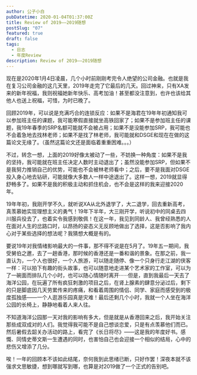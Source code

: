 ```yaml
---
author: 公子小白
pubDatetime: 2020-01-04T01:37:00Z
title: Review of 2019——2019随想
postSlug: "07"
featured: true
draft: false
tags:
  - 日志
  - 年度Review
description: Review of 2019——2019随想
---
```


现在是2020年1月4日凌晨，几个小时前刚刚考完令人绝望的公司金融。也就是我在复习公司金融的这几天里，2019年走完了它最后的几天。回过神来，只有XA发来的新年祝福，我则祝福她新年快乐、高考加油！甚至都没注意到，也许也该给其他人也送上祝福，可惜，为时已晚了。

回顾2019年，可以说是充满巧合的连锁反应：如果不是海君在19年年初通知我可以参加班主任的课题，我可能寒假直接就坐高铁回家了；如果不是参加班主任的课题，我19年春季的SRP名额可能就不会被占用；如果不是没能参加SRP，我可能也不会着急地去找林老师；如果不是找了林老师，我可能就和DSGE和现在在做的这篇论文无缘了。（虽然这篇论文还是面临着重重困难。。。）

不过，转念一想，上面的2019好像太被动了一些，不妨换一种角度：如果不是我的坚持，我可能就在班主任决定人数时主动退出了；虽然没能参加SRP，但如果不是我努力推销自己的优势，可能也不会被林老师看中；之后，要不是我面对DSGE投入身心地去钻研，可能就像大多数人一样中途退出了。这样一想，2019就显得舒畅多了。如果不是我的积极主动和抓住机会，也不会是这样的我来迎接2020年。

19年年初，我刚开学不久，就听说XA从北外退学了，大二退学，回去重新高考，真羡慕她实现理想主义的勇气！19年下半年，大三刚开学，听说初中的同桌去四川服兵役去了，也着实令我感到敬佩！在这一年，我见到同龄人、我曾经熟悉的人在面对人生的岔路口时，以昂扬的姿态义无反顾地做出了选择，这是否影响了我内心对于某些选择的想法呢？我猜想大概是有的。

要说19年对我情绪影响最大的一件事，那不得不说是在5月了。19年五一期间，我受舅伯之邀，去了一趟香港，那时候的香港还是一番和谐的景象。在那之前，我一直认为，一个人也很好，一个人旅游，可以随走随停、像一个只身行走江湖的侠客一样：可以拍下有趣的街头故事，也可以随意地走进某个艺术家的工作室，可以为了一碗面而排队几个小时，也可以随心情随时离开······但是，直到我最后一天去了海洋公园，在玩遍了所有疯狂刺激的项目之后，在肾上腺素的肆意分泌过后，剩下的只是脚底因几天劳累传来的疼痛，和看着周围的情侣、同学、家庭而感受到的极度孤独感——一个人逛游乐园真是灾难！最后还剩几个小时，我就一个人坐在海洋公园的长椅上，静静地看着人来人往。

不知道海洋公园那一天对我的影响有多大，但是就是从香港回来之后，我开始关注那些成双成对的人们。我觉得我可能不是自己想谈恋爱，只是有点羡慕他们而已。然后暑假去韶关办活动的路上，看完了《长日将尽》——这是我的年度好书。感慨、同情史蒂文斯一生遭遇的同时，也害怕自己也会迎接一个相似的结局，心中的悲伤又增添了几分。

唉！一年的回顾本不该如此结尾，奈何我到此思绪已断，只好作罢！深夜本就不该强求文思敏捷，想到哪就写到哪，也算是对2019做了一个正式的告别吧。

